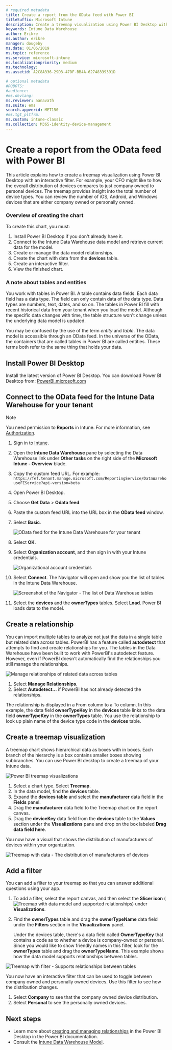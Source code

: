 ```yaml
---
# required metadata
title: Create a report from the OData feed with Power BI
titleSuffix: Microsoft Intune
description: Create a treemap visualization using Power BI Desktop with an interactive filter from the Intune Data Warehouse API.
keywords: Intune Data Warehouse
author: Erikre
ms.author: erikre
manager: dougeby
ms.date: 01/06/2019
ms.topic: reference
ms.service: microsoft-intune
ms.localizationpriority: medium
ms.technology:
ms.assetid: A2C8A336-29D3-47DF-BB4A-62748339391D

# optional metadata
#ROBOTS:
#audience:
#ms.devlang:
ms.reviewer: aanavath
ms.suite: ems
search.appverid: MET150
#ms.tgt_pltfrm:
ms.custom: intune-classic
ms.collection: M365-identity-device-management
---
```


# Create a report from the OData feed with Power BI

This article explains how to create a treemap visualization using Power BI Desktop with an interactive filter. For example, your CFO might like to how the overall distribution of devices compares to just company owned to personal devices. The treemap provides insight into the total number of device types. You can review the number of iOS, Android, and Windows devices that are either company owned or personally owned.

### Overview of creating the chart

To create this chart, you must:
1. Install Power BI Desktop if you don't already have it.
2. Connect to the Intune Data Warehouse data model and retrieve current data for the model.
3. Create or manage the data model relationships.
4. Create the chart with data from the **devices** table.
5. Create an interactive filter.
6. View the finished chart.

### A note about tables and entities

You work with tables in Power BI. A table contains data fields. Each data field has a data type. The field can only contain data of the data type. Data types are numbers, text, dates, and so on. The tables in Power BI fill with recent historical data from your tenant when you load the model. Although the specific data changes with time, the table structure won't change unless the underlying data model is updated.

You may be confused by the use of the term _entity_ and _table_. The data model is accessible through an OData feed. In the universe of the OData, the containers that are called tables in Power BI are called entities. These terms both refer to the same thing that holds your data.

## Install Power BI Desktop

Install the latest version of Power BI Desktop. You can download Power BI Desktop from: [PowerBI.microsoft.com](https://powerbi.microsoft.com/desktop)

## Connect to the OData feed for the Intune Data Warehouse for your tenant

> [!Note]  
> You need permission to **Reports** in Intune. For more information, see [Authorization](reports-api-url.md).

1. Sign in to [Intune](https://go.microsoft.com/fwlink/?linkid=2090973).
3. Open the **Intune Data Warehouse** pane by selecting the Data Warehouse link under **Other tasks** on the right side of the **Microsoft Intune - Overview** blade.
4. Copy the custom feed URL. For example:
`https://fef.tenant.manage.microsoft.com/ReportingService/DataWarehouseFEService?api-version=beta`
1. Open Power BI Desktop.
2. Choose **Get Data** > **Odata feed**.
3. Paste the custom feed URL into the URL box in the **OData feed** window.
4. Select **Basic**.

    ![OData feed for the Intune Data Warehouse for your tenant](media/reports-create-01-odatafeed.png)

9. Select **OK**.
10. Select **Organization account**, and then sign in with your Intune credentials.

    ![Organizational account credentials](media/reports-create-02-org-account.png)

11. Select **Connect**. The Navigator will open and show you the list of tables in the Intune Data Warehouse.

    ![Screenshot of the Navigator - The list of Data Warehouse tables](media/reports-create-02-loadentities.png)

12. Select the **devices** and the **ownerTypes** tables.  Select **Load**. Power BI loads data to the model.

## Create a relationship

You can import multiple tables to analyze not just the data in a single table but related data across tables.  PowerBI has a feature called **autodetect** that attempts to find and create relationships for you. The tables in the Data Warehouse have been built to work with PowerBI's autodetect feature. However, even if PowerBI doesn't automatically find the relationships you still manage the relationships.

![Manage relationships of related data across tables](media/reports-create-03-managerelationships.png)

1. Select **Manage Relationships**.
2. Select **Autodetect...** if PowerBI has not already detected the relationships.

The relationship is displayed in a From column to a To column. In this example, the data field **ownerTypeKey** in the **devices** table links to the data field **ownerTypeKey** in the **ownerTypes** table. You use the relationship to look up plain name of the device type code in the **devices** table.

## Create a treemap visualization

A treemap chart shows hierarchical data as boxes with in boxes. Each branch of the hierarchy is a box contains smaller boxes showing subbranches. You can use Power BI desktop to create a treemap of your Intune data.

![Power BI treemap visualizations](media/reports-create-03-treemap.png)

1. Select a chart type. Select **Treemap**.
2. In the data model, find the **devices** table.
3. Expand the **devices table** and select the **manufacturer** data field in the **Fields** panel.
4. Drag the **manufacturer** data field to the Treemap chart on the report canvas.
5. Drag the **deviceKey** data field from the **devices** table to the **Values** section under the **Visualizations** pane and drop on the box labeled **Drag data field here**.  

You now have a visual that shows the distribution of manufacturers of devices within your organization.

![Treemap with data - The distribution of manufacturers of devices](media/reports-create-06-treemapwdata.png)

## Add a filter

You can add a filter to your treemap so that you can answer additional questions using your app.


1. To add a filter, select the report canvas, and then select the **Slicer icon** (![Treemap with data model and supported relationships](media/reports-create-slicer.png)) under **Visualizations**.
2. Find the **ownerTypes** table and drag the **ownerTypeName** data field under the **Filters** section in the **Visualizations** panel.  

   Under the devices table, there's a data field called **OwnerTypeKey** that contains a code as to whether a device is company-owned or personal. Since you would like to show friendly names in this filter, look for the **ownerTypes** table and drag the **ownerTypeName**. This example shows how the data model supports relationships between tables.

![Treemap with filter - Supports relationships between tables](media/reports-create-08_ownertype.png)

You now have an interactive filter that can be used to toggle between company owned and personally owned devices. Use this filter to see how the distribution changes.

1. Select **Company** to see that the company owned device distribution.
2. Select **Personal** to see the personally owned devices.

## Next steps

 - Learn more about [creating and managing relationships](https://powerbi.microsoft.com/documentation/powerbi-desktop-create-and-manage-relationships/) in the Power BI Desktop in the Power BI documentation.
 - Consult the [Intune Data Warehouse Model](https://docs.microsoft.com/intune/reports-ref-data-model).
